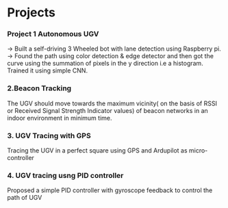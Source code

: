 # Projects
### Project 1 Autonomous UGV
-> Built a self-driving 3 Wheeled bot with lane detection using Raspberry pi.
-> Found the path using color detection & edge detector and then got the curve using the summation of pixels in the y direction i.e a histogram. Trained it using simple CNN.


### 2.Beacon Tracking
The UGV should move towards the maximum vicinity( on the basis of RSSI or Received Signal Strength Indicator values) of
beacon networks in an indoor environment in minimum time.


### 3. UGV Tracing with GPS
Tracing the UGV in a perfect square using GPS and Ardupilot as micro-controller


### 4. UGV tracing usng PID controller
Proposed a simple PID controller with gyroscope feedback to control the path of UGV
